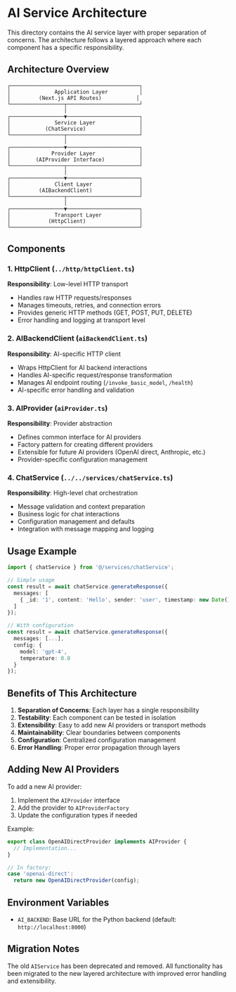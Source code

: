 # AI Service Architecture

This directory contains the AI service layer with proper separation of concerns. The architecture follows a layered approach where each component has a specific responsibility.

## Architecture Overview

```
┌─────────────────────────────────────────┐
│              Application Layer          │
│         (Next.js API Routes)           │
└─────────────────┬───────────────────────┘
                  │
┌─────────────────▼───────────────────────┐
│              Service Layer              │
│           (ChatService)                 │
└─────────────────┬───────────────────────┘
                  │
┌─────────────────▼───────────────────────┐
│             Provider Layer              │
│        (AIProvider Interface)           │
└─────────────────┬───────────────────────┘
                  │
┌─────────────────▼───────────────────────┐
│              Client Layer               │
│         (AIBackendClient)               │
└─────────────────┬───────────────────────┘
                  │
┌─────────────────▼───────────────────────┐
│              Transport Layer            │
│            (HttpClient)                 │
└─────────────────────────────────────────┘
```

## Components

### 1. HttpClient (`../http/httpClient.ts`)
**Responsibility**: Low-level HTTP transport
- Handles raw HTTP requests/responses
- Manages timeouts, retries, and connection errors
- Provides generic HTTP methods (GET, POST, PUT, DELETE)
- Error handling and logging at transport level

### 2. AIBackendClient (`aiBackendClient.ts`)
**Responsibility**: AI-specific HTTP client
- Wraps HttpClient for AI backend interactions
- Handles AI-specific request/response transformation
- Manages AI endpoint routing (`/invoke_basic_model`, `/health`)
- AI-specific error handling and validation

### 3. AIProvider (`aiProvider.ts`)
**Responsibility**: Provider abstraction
- Defines common interface for AI providers
- Factory pattern for creating different providers
- Extensible for future AI providers (OpenAI direct, Anthropic, etc.)
- Provider-specific configuration management

### 4. ChatService (`../../services/chatService.ts`)
**Responsibility**: High-level chat orchestration
- Message validation and context preparation
- Business logic for chat interactions
- Configuration management and defaults
- Integration with message mapping and logging

## Usage Example

```typescript
import { chatService } from '@/services/chatService';

// Simple usage
const result = await chatService.generateResponse({
  messages: [
    { _id: '1', content: 'Hello', sender: 'user', timestamp: new Date() }
  ]
});

// With configuration
const result = await chatService.generateResponse({
  messages: [...],
  config: {
    model: 'gpt-4',
    temperature: 0.8
  }
});
```

## Benefits of This Architecture

1. **Separation of Concerns**: Each layer has a single responsibility
2. **Testability**: Each component can be tested in isolation
3. **Extensibility**: Easy to add new AI providers or transport methods
4. **Maintainability**: Clear boundaries between components
5. **Configuration**: Centralized configuration management
6. **Error Handling**: Proper error propagation through layers

## Adding New AI Providers

To add a new AI provider:

1. Implement the `AIProvider` interface
2. Add the provider to `AIProviderFactory`
3. Update the configuration types if needed

Example:
```typescript
export class OpenAIDirectProvider implements AIProvider {
  // Implementation...
}

// In factory:
case 'openai-direct':
  return new OpenAIDirectProvider(config);
```

## Environment Variables

- `AI_BACKEND`: Base URL for the Python backend (default: `http://localhost:8000`)

## Migration Notes

The old `AIService` has been deprecated and removed. All functionality has been migrated to the new layered architecture with improved error handling and extensibility. 